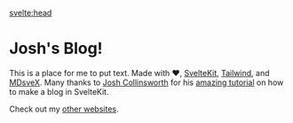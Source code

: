<svelte:head>
  <title>Josh's blog</title>
</svelte:head>

# Josh's Blog!

This is a place for me to put text. Made with ❤, [SvelteKit](https://kit.svelte.dev/), [Tailwind](https://tailwindcss.com/), and [MDsveX](https://mdsvex.com/). Many thanks to [Josh Collinsworth](https://joshcollinsworth.com/) for his [amazing tutorial](https://joshcollinsworth.com/blog/build-static-sveltekit-markdown-blog) on how to make a blog in SvelteKit.

Check out my [other websites](https://joshrl.dev).